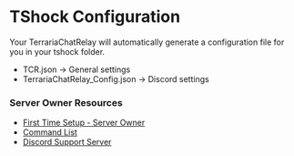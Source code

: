 # TShock Configuration
Your TerrariaChatRelay will automatically generate a configuration file for you in your tshock folder.
- TCR.json -> General settings
- TerrariaChatRelay_Config.json -> Discord settings

### Server Owner Resources
* [First Time Setup - Server Owner](https://github.com/xNarnia/TCR-TerrariaChatRelay/wiki/First-Time-Setup-Server-Owner)
* [Command List](https://github.com/xNarnia/TCR-TerrariaChatRelay/wiki/Commands)
* [Discord Support Server](https://discord.gg/xAQGT4VetN)